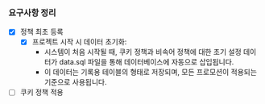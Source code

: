 ### 요구사항 정리

- [x] 정책 최초 등록
    - [x] 프로젝트 시작 시 데이터 초기화:
      - 시스템이 처음 시작될 때, 쿠키 정책과 비속어 정책에 대한 초기 설정 데이터가 data.sql 파일을 통해 데이터베이스에 자동으로 삽입됩니다.
      - 이 데이터는 기록용 테이블의 형태로 저장되며, 모든 프로모션이 적용되는 기준으로 사용됩니다.
- [ ] 쿠키 정책 적용